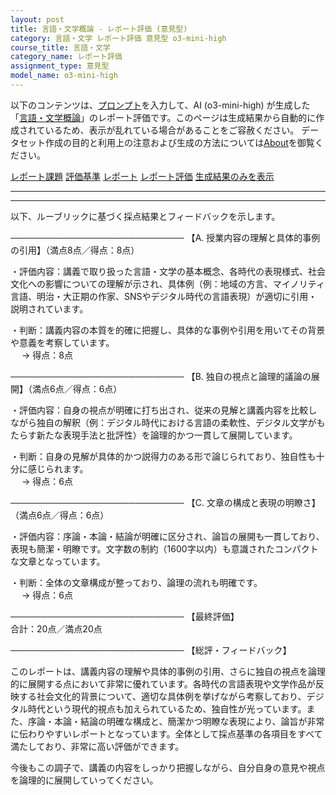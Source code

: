```yaml
---
layout: post
title: 言語・文学概論 - レポート評価 (意見型)
category: 言語・文学 レポート評価 意見型 o3-mini-high
course_title: 言語・文学
category_name: レポート評価
assignment_type: 意見型
model_name: o3-mini-high
---
```


以下のコンテンツは、[プロンプト](https://github.com/takedatoshiyuki/synthetic_assignments/tree/main/generated/言語・文学/o3-mini-high/prompt_レポート評価-意見型.md)を入力して、AI (o3-mini-high) が生成した「[言語・文学概論](/contents/言語・文学/)」のレポート評価です。このページは生成結果から自動的に作成されているため、表示が乱れている場合があることをご容赦ください。
データセット作成の目的と利用上の注意および生成の方法については[About](/About)を御覧ください。

[レポート課題](../レポート課題-意見型)
[評価基準](../評価基準-意見型)
[レポート](../レポート-意見型)
[レポート評価](../レポート評価-意見型)
[生成結果のみを表示](https://github.com/takedatoshiyuki/synthetic_assignments/tree/main/generated/言語・文学/o3-mini-high/レポート評価-意見型.md)
  

***
***
  
以下、ルーブリックに基づく採点結果とフィードバックを示します。

────────────────────────────
【A. 授業内容の理解と具体的事例の引用】（満点8点／得点：8点）

・評価内容：講義で取り扱った言語・文学の基本概念、各時代の表現様式、社会文化への影響についての理解が示され、具体例（例：地域の方言、マイノリティ言語、明治・大正期の作家、SNSやデジタル時代の言語表現）が適切に引用・説明されています。

・判断：講義内容の本質を的確に把握し、具体的な事例や引用を用いてその背景や意義を考察しています。  
　
→ 得点：8点

────────────────────────────
【B. 独自の視点と論理的議論の展開】（満点6点／得点：6点）

・評価内容：自身の視点が明確に打ち出され、従来の見解と講義内容を比較しながら独自の解釈（例：デジタル時代における言語の柔軟性、デジタル文学がもたらす新たな表現手法と批評性）を論理的かつ一貫して展開しています。

・判断：自身の見解が具体的かつ説得力のある形で論じられており、独自性も十分に感じられます。  
　
→ 得点：6点

────────────────────────────
【C. 文章の構成と表現の明瞭さ】（満点6点／得点：6点）

・評価内容：序論・本論・結論が明確に区分され、論旨の展開も一貫しており、表現も簡潔・明瞭です。文字数の制約（1600字以内）も意識されたコンパクトな文章となっています。

・判断：全体の文章構成が整っており、論理の流れも明確です。  
　
→ 得点：6点

────────────────────────────
【最終評価】  
合計：20点／満点20点

────────────────────────────
【総評・フィードバック】

このレポートは、講義内容の理解や具体的事例の引用、さらに独自の視点を論理的に展開する点において非常に優れています。各時代の言語表現や文学作品が反映する社会文化的背景について、適切な具体例を挙げながら考察しており、デジタル時代という現代的視点も加えられているため、独自性が光っています。また、序論・本論・結論の明確な構成と、簡潔かつ明瞭な表現により、論旨が非常に伝わりやすいレポートとなっています。全体として採点基準の各項目をすべて満たしており、非常に高い評価ができます。

今後もこの調子で、講義の内容をしっかり把握しながら、自分自身の意見や視点を論理的に展開していってください。
